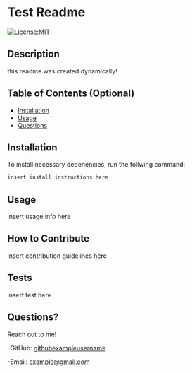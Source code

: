 
  
# Test Readme
    
[![License:MIT](https://img.shields.io/badge/License-MIT-blue.svg)](https://opensource.org/licenses/MIT)

## Description

this readme was created dynamically!

## Table of Contents (Optional)

- [Installation](#installation)
- [Usage](#usage)
- [Questions](#questions)

## Installation

To install necessary depenencies, run the follwing command:

```md
insert install instructions here
```

## Usage

insert usage info here




## How to Contribute

insert contribution guidelines here

## Tests

insert test here

## Questions?

Reach out to me!

-GitHub: [githubexampleusername](https://github.com/githubexampleusername)

-Email: example@gmail.com

    